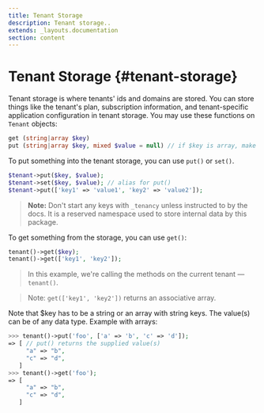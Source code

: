 ```yaml
---
title: Tenant Storage
description: Tenant storage..
extends: _layouts.documentation
section: content
---
```


# Tenant Storage {#tenant-storage}

Tenant storage is where tenants' ids and domains are stored. You can store things like the tenant's plan, subscription information, and tenant-specific application configuration in tenant storage. You may use these functions on `Tenant` objects:
```php
get (string|array $key)
put (string|array $key, mixed $value = null) // if $key is array, make sure $value is null
```

To put something into the tenant storage, you can use `put()` or `set()`.
```php
$tenant->put($key, $value);
$tenant->set($key, $value); // alias for put()
$tenant->put(['key1' => 'value1', 'key2' => 'value2']);
```

> **Note:** Don't start any keys with `_tenancy` unless instructed to by the docs. It is a reserved namespace used to store internal data by this package.

To get something from the storage, you can use `get()`:

```php
tenant()->get($key);
tenant()->get(['key1', 'key2']);
```

> In this example, we're calling the methods on the current tenant &mdash; `tenant()`.

> Note: `get(['key1', 'key2'])` returns an associative array.

Note that $key has to be a string or an array with string keys. The value(s) can be of any data type. Example with arrays:

```php
>>> tenant()->put('foo', ['a' => 'b', 'c' => 'd']);
=> [ // put() returns the supplied value(s)
     "a" => "b",
     "c" => "d",
   ]
>>> tenant()->get('foo');
=> [
     "a" => "b",
     "c" => "d",
   ]
```